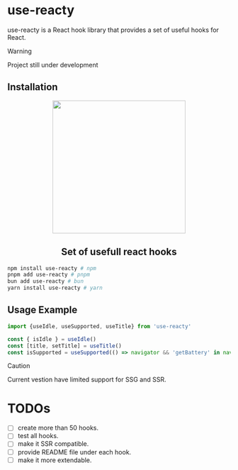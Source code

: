 # use-reacty

use-reacty is a React hook library that provides a set of useful hooks for React.

> [!WARNING]
> Project still under development

## Installation

<div align='center'>
  <img src='https://use-reacty.vercel.app/logo.png' width='300' />
  <h2>Set of usefull react hooks</h2>
</div>

```bash
npm install use-reacty # npm
pnpm add use-reacty # pnpm
bun add use-reacty # bun
yarn install use-reacty # yarn
```

## Usage Example

```ts
import {useIdle, useSupported, useTitle} from 'use-reacty'

const { isIdle } = useIdle()
const [title, setTitle] = useTitle()
const isSupported = useSupported(() => navigator && 'getBattery' in navigator)
```

> [!CAUTION]
> Current vestion have limited support for SSG and SSR.

# TODOs

- [ ] create more than 50 hooks.
- [ ] test all hooks.
- [ ] make it SSR compatible.
- [ ] provide README file under each hook.
- [ ] make it more extendable.
